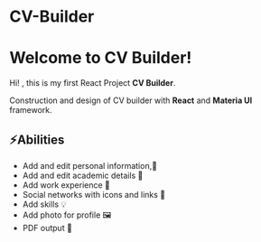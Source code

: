 # CV-Builder
# Welcome to CV Builder!

Hi! , this is my first React Project **CV Builder**. 

Construction and design of CV builder with **React** and **Materia UI** framework.

## ⚡Abilities 

-  Add and edit personal information,📙
- Add and edit academic details 🏫
- Add work experience ‍💼
- Social networks with icons and links 📱
- Add skills 💡
- Add photo for profile 🖼️
- PDF output 📁
